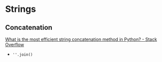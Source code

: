 # Strings
## Concatenation
[What is the most efficient string concatenation method in Python? - Stack Overflow](https://stackoverflow.com/questions/1316887/what-is-the-most-efficient-string-concatenation-method-in-python)
- `''.join()`